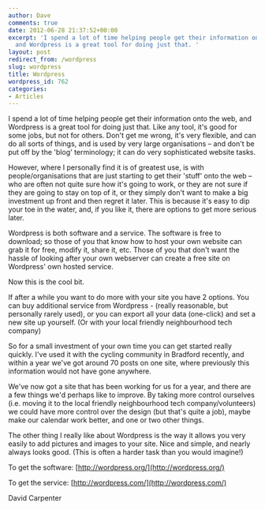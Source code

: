 ```yaml
---
author: Dave
comments: true
date: 2012-06-28 21:37:52+00:00
excerpt: 'I spend a lot of time helping people get their information onto the web,
  and Wordpress is a great tool for doing just that. '
layout: post
redirect_from: /wordpress
slug: wordpress
title: Wordpress
wordpress_id: 762
categories:
- Articles
---
```


I spend a lot of time helping people get their information onto the web, and Wordpress is a great tool for doing just that. Like any tool, it's good for some jobs, but not for others. Don't get me wrong, it's very flexible, and can do all sorts of things, and is used by very large organisations – and don't be put off by the 'blog' terminology; it can do very sophisticated website tasks.

However, where I personally find it is of greatest use, is with people/organisations that are just starting to get their 'stuff' onto the web – who are often not quite sure how it's going to work, or they are not sure if they are going to stay on top of it, or they simply don't want to make a big investment up front and then regret it later. This is because it's easy to dip your toe in the water, and, if you like it, there are options to get more serious later.

Wordpress is both software and a service. The software is free to download; so those of you that know how to host your own website can grab it for free, modify it, share it, etc. Those of you that don't want the hassle of looking after your own webserver can create a free site on Wordpress' own hosted service.

Now this is the cool bit.

If after a while you want to do more with your site you have 2 options. You can buy additional service from Wordpress - (really reasonable, but personally rarely used), or you can export all your data (one-click) and set a new site up yourself. (Or with your local friendly neighbourhood tech company)

So for a small investment of your own time you can get started really quickly. I've used it with the cycling community in Bradford recently, and within a year we've got around 70 posts on one site, where previously this information would not have gone anywhere.

We've now got a site that has been working for us for a year, and there are a few things we'd perhaps like to improve. By taking more control ourselves (i.e. moving it to the local friendly neighbourhood tech company/volunteers) we could have more control over the design (but that's quite a job), maybe make our calendar work better, and one or two other things.

The other thing I really like about Wordpress is the way it allows you very easily to add pictures and images to your site. Nice and simple, and nearly always looks good. (This is often a harder task than you would imagine!)

To get the software:
[http://wordpress.org/](http://wordpress.org/)

To get the service:
[http://wordpress.com/](http://wordpress.com/)

David Carpenter
